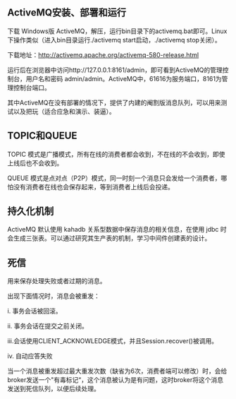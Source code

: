 
## ActiveMQ安装、部署和运行 

下载 Windows版 ActiveMQ，解压，运行bin目录下的activemq.bat即可。Linux下操作类似（进入bin目录运行./activemq start启动，./activemq stop关闭）。

下载地址：http://activemq.apache.org/activemq-580-release.html

运行后在浏览器中访问http://127.0.0.1:8161/admin，即可看到ActiveMQ的管理控制台，用户名和密码 admin/admin。ActiveMQ中，61616为服务端口，8161为管理控制台端口。

其中ActiveMQ在没有部署的情况下，提供了内建的阉割版消息队列，可以用来测试以及把玩（适合应急和演示、装逼）。

## TOPIC和QUEUE

TOPIC 模式是广播模式，所有在线的消费者都会收到，不在线的不会收到，即使上线后也不会收到。

QUEUE 模式是点对点（P2P）模式，同一时刻一个消息只会发给一个消费者，哪怕没有消费者在线也会保存起来，等到消费者上线后会投递。

## 持久化机制

ActiveMQ 默认使用 kahadb 关系型数据中保存消息的相关信息，在使用 jdbc 时会生成三张表。可以通过研究其生产表的机制，学习中间件创建表的设计。



## 死信

用来保存处理失败或者过期的消息。
 
出现下面情况时，消息会被重发： 

i.	事务会话被回滚。

ii.	事务会话在提交之前关闭。

iii.会话使用CLIENT_ACKNOWLEDGE模式，并且Session.recover()被调用。 

iv.	自动应答失败

当一个消息被重发超过最大重发次数（缺省为6次，消费者端可以修改）时，会给broker发送一个"有毒标记“，这个消息被认为是有问题，这时broker将这个消息发送到死信队列，以便后续处理。 

